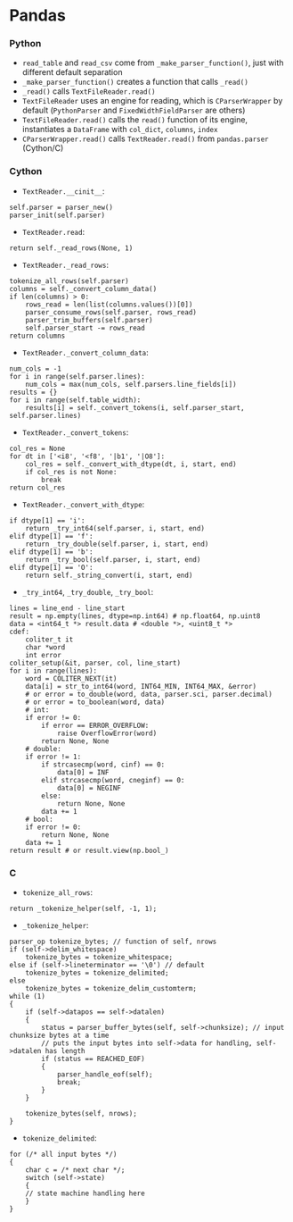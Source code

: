 Pandas
======

### Python ###

* `read_table` and `read_csv` come from `_make_parser_function()`, just with different default separation
* `_make_parser_function()` creates a function that calls `_read()`
* `_read()` calls `TextFileReader.read()`
* `TextFileReader` uses an engine for reading, which is `CParserWrapper` by default (`PythonParser` and `FixedWidthFieldParser` are others)
* `TextFileReader.read()` calls the `read()` function of its engine, instantiates a `DataFrame` with `col_dict`, `columns`, `index`
* `CParserWrapper.read()` calls `TextReader.read()` from `pandas.parser` (Cython/C)

### Cython ###
* `TextReader.__cinit__`:
```
self.parser = parser_new()
parser_init(self.parser)
```
* `TextReader.read`:
```
return self._read_rows(None, 1)
```
* `TextReader._read_rows`:
```
tokenize_all_rows(self.parser)
columns = self._convert_column_data()
if len(columns) > 0:
	rows_read = len(list(columns.values())[0])
	parser_consume_rows(self.parser, rows_read)
	parser_trim_buffers(self.parser)
	self.parser_start -= rows_read
return columns
```
* `TextReader._convert_column_data`:
```
num_cols = -1
for i in range(self.parser.lines):
	num_cols = max(num_cols, self.parsers.line_fields[i])
results = {}
for i in range(self.table_width):
	results[i] = self._convert_tokens(i, self.parser_start, self.parser.lines)
```
* `TextReader._convert_tokens`:
```
col_res = None
for dt in ['<i8', '<f8', '|b1', '|O8']:
	col_res = self._convert_with_dtype(dt, i, start, end)
	if col_res is not None:
		break
return col_res
```
* `TextReader._convert_with_dtype`:
```
if dtype[1] == 'i':
	return _try_int64(self.parser, i, start, end)
elif dtype[1] == 'f':
	return _try_double(self.parser, i, start, end)
elif dtype[1] == 'b':
	return _try_bool(self.parser, i, start, end)
elif dtype[1] == 'O':
	return self._string_convert(i, start, end)
```
* `_try_int64`, `_try_double`, `_try_bool`:
```
lines = line_end - line_start
result = np.empty(lines, dtype=np.int64) # np.float64, np.uint8
data = <int64_t *> result.data # <double *>, <uint8_t *>
cdef:
	coliter_t it
	char *word
	int error
coliter_setup(&it, parser, col, line_start)
for i in range(lines):
	word = COLITER_NEXT(it)
	data[i] = str_to_int64(word, INT64_MIN, INT64_MAX, &error)
	# or error = to_double(word, data, parser.sci, parser.decimal)
	# or error = to_boolean(word, data)
	# int:
	if error != 0:
		if error == ERROR_OVERFLOW:
			raise OverflowError(word)
		return None, None
	# double:
	if error != 1:
		if strcasecmp(word, cinf) == 0:
			data[0] = INF
		elif strcasecmp(word, cneginf) == 0:
			data[0] = NEGINF
		else:
			return None, None
		data += 1
	# bool:
	if error != 0:
		return None, None
	data += 1
return result # or result.view(np.bool_)
```
### C ###
* `tokenize_all_rows`:
```
return _tokenize_helper(self, -1, 1);
```

* `_tokenize_helper`:
```
parser_op tokenize_bytes; // function of self, nrows
if (self->delim_whitespace)
	tokenize_bytes = tokenize_whitespace;
else if (self->lineterminator == '\0') // default
	tokenize_bytes = tokenize_delimited;
else
	tokenize_bytes = tokenize_delim_customterm;
while (1)
{
	if (self->datapos == self->datalen)
	{
		status = parser_buffer_bytes(self, self->chunksize); // input chunksize bytes at a time
		// puts the input bytes into self->data for handling, self->datalen has length
		if (status == REACHED_EOF)
		{
			parser_handle_eof(self);
			break;
		}
	}
	
	tokenize_bytes(self, nrows);
}
```

* `tokenize_delimited`:
```
for (/* all input bytes */)
{
	char c = /* next char */;
	switch (self->state)
	{
	// state machine handling here
	}
}
```

